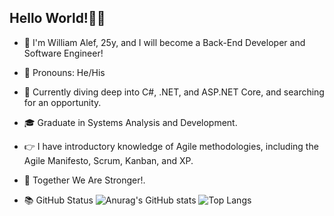 ## Hello World!👋👋

- 🌱 I'm William Alef, 25y, and I will become a Back-End Developer and Software Engineer!
- 🔭 Pronouns: He/His
- 🔭 Currently diving deep into C#, .NET, and ASP.NET Core, and searching for an opportunity.
- :mortar_board: Graduate in Systems Analysis and Development.
- :point_right: I have introductory knowledge of Agile methodologies, including the Agile Manifesto, Scrum, Kanban, and XP.
- :muscle: Together We Are Stronger!.

- 📚 GitHub Status
![Anurag's GitHub stats](https://github-readme-stats.vercel.app/api?username=William-Alef&show_icons=true&theme=nightowl ) 
![Top Langs](https://github-readme-stats.vercel.app/api/top-langs/?username=William-Alef&layout=compact)

